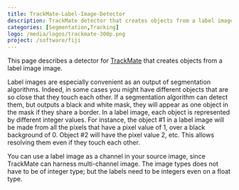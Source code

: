 ```yaml
---
title: TrackMate-Label-Image-Detector
description: TrackMate detector that creates objects from a label image.
categories: [Segmentation,Tracking]
logo: /media/logos/trackmate-300p.png
project: /software/fiji
---
```


This page describes a detector for [TrackMate](/plugins/trackmate/index) that creates objects from a label image image. 

Label images are especially convenient as an output of segmentation algorithms. Indeed, in some cases you might have different objects that are so close that they touch each other. If a segmentation algorithm can detect them, but outputs a black and white mask, they will appear as one object in the mask if they share a border.
In a label image, each object is represented by different integer values. For instance, the object #1 in a label image will be made from all the pixels that have a pixel value of 1, over a black background of 0. Object #2 will have the pixel value 2, etc. This allows resolving them even if they touch each other.

You can use a label image as a channel in your source image, since TrackMate can harness multi-channel image. The image types does not have to be of integer type; but the labels need to be integers even on a float type.

